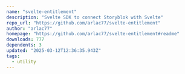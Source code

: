 ```yaml
---
name: "svelte-entitlement"
description: "Svelte SDK to connect Storyblok with Svelte"
repo_url: "https://github.com/arlac77/svelte-entitlement"
author: "arlac77"
homepage: "https://github.com/arlac77/svelte-entitlement#readme"
downloads: 777
dependents: 3
updated: "2025-03-12T12:36:35.943Z"
tags: 
  - utility
---
```

